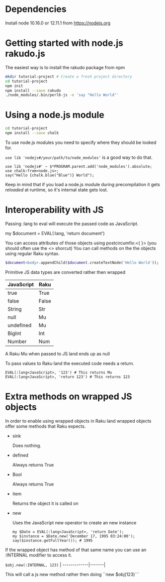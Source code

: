 # Dependencies

Install node 10.16.0 or 12.11.1 from https://nodejs.org

# Getting started with node.js rakudo.js

The easiest way is to install the rakudo package from npm

```bash
mkdir tutorial-project # Create a fresh project directory
cd tutorial-project
npm init
npm install --save rakudo
./node_modules/.bin/perl6-js -e 'say "Hello World"'
```
# Using a node.js module

```bash
cd tutorial-project
npm install --save chalk
```

To use node.js modules you need to specify where they should be looked for.

```use lib 'nodejs#/your/path/to/node_modules'``` is a good way to do that.

```
use lib 'nodejs#' ~ $*PROGRAM.parent.add('node_modules').absolute;
use chalk:from<node.js>;
say("Hello {chalk.blue("Blue")} World");
```

Keep in mind that if you load a node.js module during precompilation it gets
*reloaded* at runtime, so it's internal state gets lost.

# Interoperability with JS

Passing :lang<JavaScript> to eval will execute the passed code as JavaScript.

my $document = EVAL(:lang<JavaScript>, 'return document')

You can access attributes of those objects using postcircumfix:<{ }>
(you should often use the <> shorcut)
You can call methods on the the objects using regular Raku syntax.

```raku
$document<body>.appendChild($document.createTextNode('Hello World'));
```

Primitive JS data types are converted rather then wrapped

| JavaScript   | Raku |
| -------------|-------|
| true         | True  |
| false        | False |
| String       | Str   |
| null         | Mu    |
| undefined    | Mu    |
| BigInt       | Int   |
| Number       | Num   |

A Raku Mu when passed to JS land ends up as null

To pass values to Raku land the executed code needs a return.

```perl6
EVAL(:lang<JavaScript>, '123') # This returns Mu
EVAL(:lang<JavaScript>, 'return 123') # This returns 123
```

# Extra methods on wrapped JS objects

In order to enable using wrapped objects in Raku land wrapped objects
offer some methods that Raku expects.

* sink

  Does nothing.

* defined

  Always returns True  

* Bool

  Always returns True  

* item

  Returns the object it is called on

* new

  Uses the JavaScript new operator to create an new instance

  ```perl6
  my $Date = EVAL(:lang<JavaScript>, 'return Date');
  my $instance = $Date.new('December 17, 1995 03:24:00');
  say($instance.getFullYear()); # 1995
  ```


If the wrapped object has method of that same name you can use an :INTERNAL modifier to access it.

```$obj.new(:INTERNAL, 123)``` 
| -------------|-------|

This will call a js new method rather then doing ``new $obj(123)```
